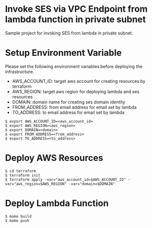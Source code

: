 # Invoke SES via VPC Endpoint from lambda function in private subnet
Sample project for invoking SES from lambda in private subnet.  

# Setup Environment Variable
Please set the following environment variables before deploying the infrastructure.
- AWS_ACCOUNT_ID: target aws account for creating resources by terraform
- AWS_REGION: target aws region for deploying lambda and ses resources
- DOMAIN: domain name for creating ses domain identity
- FROM_ADDRESS: from email address for email set by lambda
- TO_ADDRESS: to email address for email set by lambda
```
$ export AWS_ACCOUNT_ID=<aws_account_id> 
$ export AWS_REGION=<aws_region>
$ export DOMAIN=<domain>
$ export FROM_ADDRESS=<from_address>
$ export TO_ADDRESS=<to_address>
```

# Deploy AWS Resources 
```
$ cd terraform
$ terraform init
$ terraform apply -var="aws_account_id=$AWS_ACCOUNT_ID" -var="aws_region=$AWS_REGION" -var="domain=$DOMAIN" 
```

# Deploy Lambda Function
```
$ make build
$ make push
```
